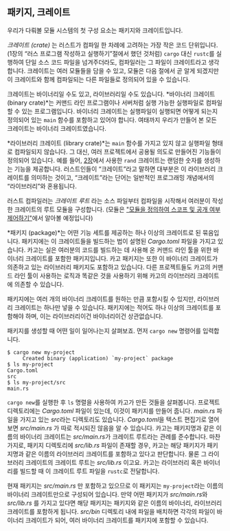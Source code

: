 ## 패키지, 크레이트

우리가 다뤄볼 모듈 시스템의 첫 구성 요소는 패키지와 크레이트입니다.

*크레이트 (crate)* 는 러스트가 컴파일 한 차례에 고려하는 가장 작은
코드 단위입니다. (1장의 “러스 프로그램 작성하고 실행하기”절에서 했던
것처럼) `cargo` 대신 `rustc`를 실행하여 단일 소스 코드 파일을
넘겨주더라도, 컴파일러는 그 파일이 크레이트라고 생각합니다. 크레이트는
여러 모듈들을 담을 수 있고, 모듈은 다음 절에서 곧 알게 되겠지만
이 크레이트와 함께 컴파일되는 다른 파일들로 정의되어 있을 수 있습니다.

크레이트는 바이너리일 수도 있고, 라이브러리일 수도 있습니다.
*바이너리 크레이트 (binary crate)*는 커맨드 라인 프로그램이나 서버처럼
실행 가능한 실행파일로 컴파일할 수 있는 프로그램입니다. 바이너리 크레이트는
실행파일이 실행되면 어떻게 되는지 정의되어 있는 `main` 함수를 포함하고 있어야
합니다. 여태까지 우리가 만들어 본 모든 크레이트는 바이너리 크레이트였습니다.

*라이브러리 크레이트 (library crate)*는 `main` 함수를 가지고 있지 않고
실행파일 형태로 컴파일되지 않습니다. 그 대신, 여러 프로젝트에서 공용될
의도로 만들어진 기능들이 정의되어 있습니다. 예를 들어, [2장][rand]<!-- ignore -->에서
사용한 `rand` 크레이트는 랜덤한 숫자를 생성하는 기능을 제공합니다.
러스트인들이 “크레이트”라고 말하면 대부분은 이 라이브러리 크레이트를 의미하는 것이고,
“크레이트”라는 단어는 일반적인 프로그래밍 개념에서의 “라이브러리”와 혼용됩니다.

러스트 컴파일러는 *크레이트 루트* 라는 소스 파일부터 컴파일을 시작해서
여러분이 작성한 크레이트의 루트 모듈을 구성합니다.
(모듈은 ["모듈을 정의하여 스코프 및 공개 여부 제어하기"][modules]에서 알아볼
예정입니다)

*패키지 (package)*는 어떤 기능 세트를 제공하는 하나 이상의 크레이트로 된
묶음입니다. 패키지에는 이 크레이트들을 빌드하는 법이 설명된 *Cargo.toml* 파일을
가지고 있습니다. 카고는 실은 여러분의 코드를 빌드하는 데 사용해 온 커맨드 라인
툴을 위한 바이너리 크레이트를 포함한 패키지입니다. 카고 패키지는 또한 이
바이너리 크레이트가 의존하고 있는 라이브러리 패키지도 포함하고 있습니다.
다른 프로젝트들도 카고의 커맨드 라인 툴이 사용하는 로직과 똑같은 것을 사용하기
위해 카고의 라이브러리 크레이트에 의존할 수 있습니다.

패키지에는 여러 개의 바이너리 크레이트를 원하는 만큼 포함시킬 수 있지만,
라이브러리 크레이트는 하나만 넣을 수 있습니다. 패키지에는 적어도 하나 이상의
크레이트를 포함해야 하며, 이는 라이브러리이건 바이너리이건 상관없습니다.

패키지를 생성할 때 어떤 일이 일어나는지 살펴보죠.
먼저 `cargo new` 명령어를 입력합니다.

```console
$ cargo new my-project
     Created binary (application) `my-project` package
$ ls my-project
Cargo.toml
src
$ ls my-project/src
main.rs
```

`cargo new`를 실행한 후 `ls` 명렬을 사용하여 카고가 만든 것들을 살펴봅니다.
프로젝트 디렉토리에는 *Cargo.toml* 파일이 있는데, 이것이 패키지를 만들어 줍니다.
*main.rs* 파일을 가지고 있는 *src*라는 디렉토리도 있습니다. *Cargo.toml*을
텍스트 편집기로 열어보면 *src/main.rs* 가 따로 적시되진 않음을 알 수 있습니다.
카고는 패키지명과 같은 이름의 바이너리 크레이트는 *src/main.rs*가 크레이트 루트라는
관례를 준수합니다. 마찬가지로, 패키지 디렉토리에 *src/lib.rs* 파일이 존재할 경우,
카고는 해당 패키지가 패키지명과 같은 이름의 라이브러리 크레이트를 포함하고 있다고 판단합니다.
물론 그 라이브러리 크레이트의 크레이트 루트는 *src/lib.rs* 이고요. 카고는
라이브러리 혹은 바이너리를 빌드할 때 이 크레이트 루트 파일을 `rustc`로 전달합니다.

현재 패키지는 *src/main.rs* 만 포함하고 있으므로 이 패키지는 `my-project`라는
이름의 바이너리 크레이트만으로 구성되어 있습니다. 만약 어떤 패키지가 *src/main.rs*와
*src/lib.rs* 를 가지고 있다면 해당 패키지는 패키지와 같은 이름의 바이너리,
라이브러리 크레이트를 포함하게 됩니다. *src/bin* 디렉토리 내에 파일을 배치하면
각각의 파일이 바이너리 크레이트가 되어, 여러 바이너리 크레이트를 패키지에 포함할 수 있습니다.

[modules]: ch07-02-defining-modules-to-control-scope-and-privacy.html
[rand]: ch02-00-guessing-game-tutorial.html#임의의-숫자를-생성하기
